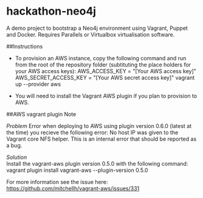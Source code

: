 hackathon-neo4j
===============

A demo project to bootstrap a Neo4j environment using Vagrant, Puppet and Docker. Requires Parallels or Virtualbox virtualisation software.

##Instructions

* To provision an AWS instance, copy the following command and run from the root of the repository folder (subtituting the place holders for your AWS access keys):
AWS_ACCESS_KEY = "[Your AWS access key]" AWS_SECRET_ACCESS_KEY = "[Your AWS secret access key]" vagrant up --provider aws

* You will need to install the Vagrant AWS plugin if you plan to provision to AWS.

##AWS vagrant plugin Note

*Problem* 
Error when deploying to AWS using plugin version 0.6.0 (latest at the time) you recieve the following error:
No host IP was given to the Vagrant core NFS helper. This is an internal error that should be reported as a bug. 

*Solution*  
Install the vagrant-aws plugin version 0.5.0 with the following command:
vagrant plugin install vagrant-aws --plugin-version 0.5.0 

For more information see the issue here:
https://github.com/mitchellh/vagrant-aws/issues/331

